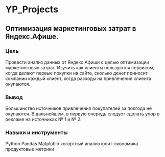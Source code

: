 # YP_Projects
## Оптимизация маркетинговых затрат в Яндекс.Афише.
### Цель 
Провести анализ данных от Яндекс.Афиши с целью оптимизации маркетинговых затрат. Изучить как клиенты пользуются сервисом, когда делают первые покупки на сайте, сколько денег приносит компании каждый клиент, когда расходы на привлечение клиента окупаются.
### Вывод
Большинство источников привлечения покупателей за полгода не окупаются. В дальнейшем, в первую очередь следует сделать упор в рекламе на источниках № 1 и № 2.

### Навыки и инструменты
Python
Pandas
Matplotlib
когортный анализ
юнит-экономика
продуктовые метрики
